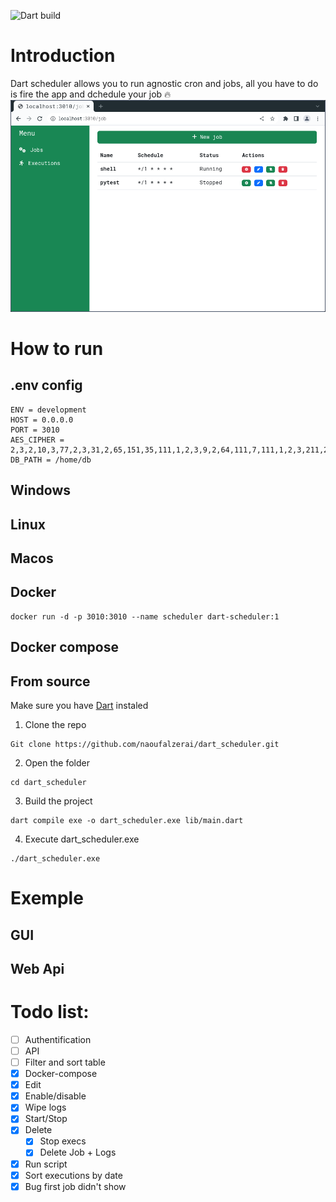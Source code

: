 ![Dart build](https://github.com/naoufalzerai/dart_scheduler/blob/main/.github/workflows/dart.yml/badge.svg)
# Introduction
Dart scheduler allows you to run agnostic cron and jobs, all you have to do is fire the app and dchedule your job 🔥
![home](doc/img/job1.png)
# How to run

## .env config


```
ENV = development
HOST = 0.0.0.0
PORT = 3010
AES_CIPHER = 2,3,2,10,3,77,2,3,31,2,65,151,35,111,1,2,3,9,2,64,111,7,111,1,2,3,211,2,34,111,33,111
DB_PATH = /home/db
```

## Windows

## Linux

## Macos

## Docker
    docker run -d -p 3010:3010 --name scheduler dart-scheduler:1  
## Docker compose
## From source
Make sure you have [Dart](https://dart.dev/get-dart) instaled 

1. Clone the repo
```
Git clone https://github.com/naoufalzerai/dart_scheduler.git
```
2. Open the folder
```
cd dart_scheduler
```
3. Build the project 
```
dart compile exe -o dart_scheduler.exe lib/main.dart   
```
4. Execute dart_scheduler.exe
```
./dart_scheduler.exe 
```
# Exemple
## GUI

## Web Api

# Todo list:
- [ ] Authentification
- [ ] API
- [ ] Filter and sort table
- [x] Docker-compose
- [x] Edit 
- [x] Enable/disable
- [x] Wipe logs 
- [x] Start/Stop 
- [x] Delete
  - [x] Stop execs
  - [x] Delete Job + Logs
- [x] Run script
- [x] Sort executions by date
- [x] Bug first job didn't show
